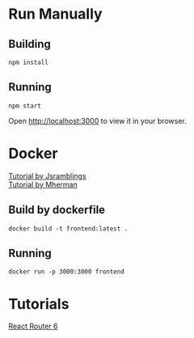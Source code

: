 # Run Manually

## Building

```
npm install
```

## Running

```
npm start
```

Open [http://localhost:3000](http://localhost:3000) to view it in your browser.

# Docker

[Tutorial by Jsramblings](https://jsramblings.com/dockerizing-a-react-app/)  
[Tutorial by Mherman](https://mherman.org/blog/dockerizing-a-react-app/)

## Build by dockerfile

```
docker build -t frontend:latest .
```

## Running

```
docker run -p 3000:3000 frontend
```

# Tutorials

[React Router 6](https://www.robinwieruch.de/react-router/)
